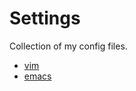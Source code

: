 # Settings
Collection of my config files.
- [vim](https://github.com/sch-28/settings/tree/vim)
- [emacs](https://github.com/sch-28/settings/tree/emacs)
